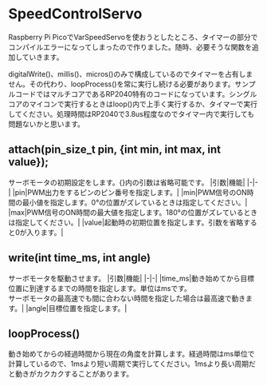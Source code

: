 # SpeedControlServo
Raspberry Pi PicoでVarSpeedServoを使おうとしたところ、タイマーの部分でコンパイルエラーになってしまったので作りました。随時、必要そうな関数を追加していきます。

digitalWrite()、millis()、micros()のみで構成しているのでタイマーを占有しません。その代わり、loopProcess()を常に実行し続ける必要があります。サンプルコードではマルチコアであるRP2040特有のコードになっています。シングルコアのマイコンで実行するときはloop()内で上手く実行するか、タイマーで実行してください。処理時間はRP2040で3.8us程度なのでタイマー内で実行しても問題ないかと思います。

## attach(pin_size_t pin, {int min, int max, int value});
サーボモータの初期設定をします。{}内の引数は省略可能です。
|引数|機能|
|-|-|
|pin|PWM出力をするピンのピン番号を指定します。|
|min|PWM信号のON時間の最小値を指定します。0°の位置がズレているときは指定してください。|
|max|PWM信号のON時間の最大値を指定します。180°の位置がズレているときは指定してください。|
|value|起動時の初期位置を指定します。引数を省略すると0が入ります。|

## write(int time_ms, int angle)
サーボモータを駆動させます。
|引数|機能|
|-|-|
|time_ms|動き始めてから目標位置に到達するまでの時間を指定します。単位はmsです。<br>サーボモータの最高速でも間に合わない時間を指定した場合は最高速で動きます。|
|angle|目標位置を指定します。|

## loopProcess()
動き始めてからの経過時間から現在の角度を計算します。経過時間はms単位で計算しているので、1msより短い周期で実行してください。1msより長い周期だと動きがカクカクすることがあります。